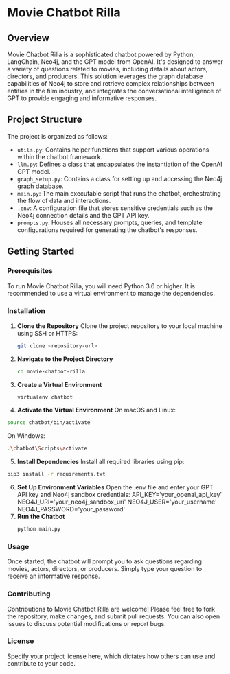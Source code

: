 # Movie Chatbot Rilla

## Overview
Movie Chatbot Rilla is a sophisticated chatbot powered by Python, LangChain, Neo4j, and the GPT model from OpenAI. It's designed to answer a variety of questions related to movies, including details about actors, directors, and producers. This solution leverages the graph database capabilities of Neo4j to store and retrieve complex relationships between entities in the film industry, and integrates the conversational intelligence of GPT to provide engaging and informative responses.

## Project Structure
The project is organized as follows:
- `utils.py`: Contains helper functions that support various operations within the chatbot framework.
- `llm.py`: Defines a class that encapsulates the instantiation of the OpenAI GPT model.
- `graph_setup.py`: Contains a class for setting up and accessing the Neo4j graph database.
- `main.py`: The main executable script that runs the chatbot, orchestrating the flow of data and interactions.
- `.env`: A configuration file that stores sensitive credentials such as the Neo4j connection details and the GPT API key.
- `prompts.py`: Houses all necessary prompts, queries, and template configurations required for generating the chatbot's responses.

## Getting Started

### Prerequisites
To run Movie Chatbot Rilla, you will need Python 3.6 or higher. It is recommended to use a virtual environment to manage the dependencies.

### Installation

1. **Clone the Repository**
   Clone the project repository to your local machine using SSH or HTTPS:
   ```bash
   git clone <repository-url>
   ```
2. **Navigate to the Project Directory**
   ```bash
   cd movie-chatbot-rilla
   ```
3. **Create a Virtual Environment**
   ```bash
   virtualenv chatbot
   ```
4. **Activate the Virtual Environment**
   On macOS and Linux:
  ```bash
  source chatbot/bin/activate
  ```
  On Windows:
  ```bash
  .\chatbot\Scripts\activate
  ```
5. **Install Dependencies**
  Install all required libraries using pip:
  ```bash
  pip3 install -r requirements.txt
  ```
6. **Set Up Environment Variables**
  Open the .env file and enter your GPT API key and Neo4j sandbox credentials:
  API_KEY='your_openai_api_key'
  NEO4J_URI='your_neo4j_sandbox_uri'
  NEO4J_USER='your_username'
  NEO4J_PASSWORD='your_password'
7. **Run the Chatbot**
   ```bash
   python main.py
   ```
### Usage
Once started, the chatbot will prompt you to ask questions regarding movies, actors, directors, or producers. Simply type your question to receive an informative response.

### Contributing
Contributions to Movie Chatbot Rilla are welcome! Please feel free to fork the repository, make changes, and submit pull requests. You can also open issues to discuss potential modifications or report bugs.

### License
Specify your project license here, which dictates how others can use and contribute to your code.



   
   
